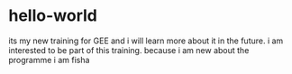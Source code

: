 # hello-world
its my new training for GEE and i will learn more about it in the future.
 i am interested to be part of this training.
 because i am new about the programme
 i am fisha
